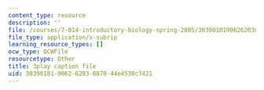 ```yaml
---
content_type: resource
description: ''
file: /courses/7-014-introductory-biology-spring-2005/3039010190626203887044e4530c7421_SGHx6jKvxr8.srt
file_type: application/x-subrip
learning_resource_types: []
ocw_type: OCWFile
resourcetype: Other
title: 3play caption file
uid: 30390101-9062-6203-8870-44e4530c7421
---
```


